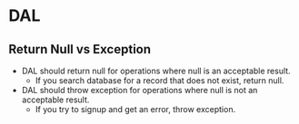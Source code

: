 # DAL

## Return Null vs Exception

- DAL should return null for operations where null is an acceptable result.
    - If you search database for a record that does not exist, return null.
- DAL should throw exception for operations where null is not an acceptable result.
    - If you try to signup and get an error, throw exception.
